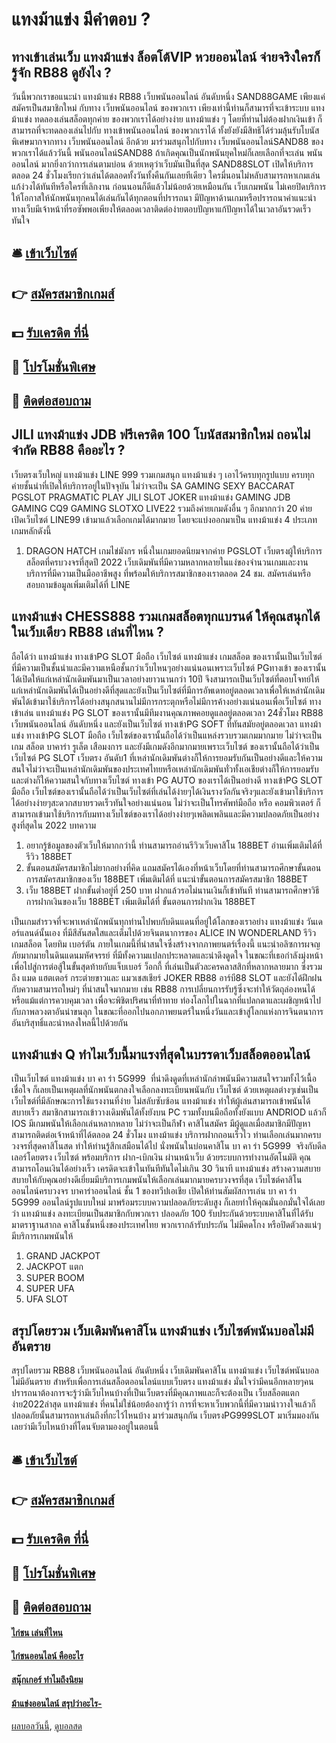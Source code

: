 # แทงม้าแข่ง มีคำตอบ ?
## ทางเข้าเล่นเว็บ แทงม้าแข่ง ล็อตโต้VIP หวยออนไลน์ จ่ายจริงใครก็รู้จัก RB88 ดูยังไง ?
วันนี้พวกเราขอแนะนำ แทงม้าแข่ง RB88 เว็บพนันออนไลน์ อันดับหนึ่ง SAND88GAME เพียงแค่สมัครเป็นสมาชิกใหม่ กับทาง เว็บพนันออนไลน์ ของพวกเรา เพียงเท่านี้ท่านก็สามารที่จะเข้าระบบ แทงม้าแข่ง ทดลองเล่นสล็อตทุกค่าย ของพวกเราได้อย่างง่าย แทงม้าแข่ง ๆ โดยที่ท่านไม่ต้องฝากเงินเข้า ก็สามารถที่จะทดลองเล่นไปกับ ทางเข้าพนันออนไลน์ ของพวกเราได้ ทั้งยังยังมีสิทธิได้ร่วมลุ้นรับโบนัสพิเศษมากจากทาง เว็บพนันออนไลน์ อีกด้วย มาร่วมสนุกไปกับทาง เว็บพนันออนไลน์SAND88 ของพวกเราได้แล้ววันนี้
พนันออนไลน์SAND88 ถ้าเกิดคุณเป็นนักพนันยุคใหม่ก็เลยเลือกที่จะเล่น พนันออนไลน์ มากยิ่งกว่าการเล่นตามบ่อน ด้วยเหตุว่าเว็บมันเป็นที่สุด SAND88SLOT เปิดให้บริการตลอด 24 ชั่วโมงเรียกว่าเล่นได้ตลอดทั้งวันทั้งคืนกันเลยทีเดียว ใครมี่นอนไม่หลับสามารถหาเกมเล่นแก้ง่วงได้ทันทีหรือใครที่เลิกงาน ก่อนนอนก็ดีแล้วไม่น้อยด้วยเหมือนกัน เว็บเกมพนัน ไม่เคยปิดบริการให้โอกาสให้นักพนันทุกคนได้เล่นกันได้ทุกตอนที่ปรารถนา มีปัญหาด้านเกมหรือปรารถนาคำแนะนำทางเว็บมีเจ้าหน้าที่รอซัพพอเพียงให้ตลอดเวลาติดต่อง่ายตอบปัญหาแก้ปัญหาได้ในเวลาอันรวดเร็วทันใจ

## 🛎 [เข้าเว็บไซต์](https://bit.ly/3SdLNi2)
## 👉 [สมัครสมาชิกเกมส์](https://bit.ly/3SdLNi2)
## 💵 [รับเครดิต ที่นี่](https://bit.ly/3dyRKHj)
## 👑 [โปรโมชั่นพิเศษ](https://bit.ly/3dyRKHj)
## 📱 [ติดต่อสอบถาม](https://bit.ly/3dyRKHj)

## JILI แทงม้าแข่ง JDB ฟรีเครดิต 100 โบนัสสมาชิกใหม่ ถอนไม่จำกัด RB88 คืออะไร ?
เว็บตรงเว็บใหญ่ แทงม้าแข่ง LINE 999 รวมเกมสนุก แทงม้าแข่ง ๆ เอาไว้ครบทุกรูปแบบ ครบทุกค่ายชั้นนำที่เปิดให้บริการอยู่ในปัจจุบัน ไม่ว่าจะเป็น SA GAMING SEXY BACCARAT PGSLOT PRAGMATIC PLAY JILI SLOT JOKER แทงม้าแข่ง GAMING JDB GAMING CQ9 GAMING SLOTXO LIVE22 รวมถึงค่ายเกมดังอื่น ๆ อีกมากกว่า 20 ค่าย เปิดเว็บไซต์ LINE99 เข้ามาแล้วเลือกเกมได้มากมาย โดยจะแบ่งออกมาเป็น แทงม้าแข่ง 4 ประเภทเกมหลักดังนี้
1. DRAGON HATCH เกมไข่มังกร หนึ่งในเกมยอดนิยมจากค่าย PGSLOT เว็บตรงผู้ให้บริการสล็อตที่ครบวงจรที่สุดปี 2022 เว็บเดิมพันที่มีความหลากหลายในแง่ของจำนวนเกมและงานบริการที่มีความเป็นมืออาชีพสูง ที่พร้อมให้บริการสมาชิกของเราตลอด 24 ชม. สมัครเล่นหรือสอบถามข้อมูลเพิ่มเติมได้ที่ LINE

## แทงม้าแข่ง CHESS888 รวมเกมสล็อตทุกแบรนด์ ให้คุณสนุกได้ในเว็บเดียว RB88 เล่นที่ไหน ?
ถือได้ว่า แทงม้าแข่ง ทางเข้าPG SLOT มือถือ เว็บไซต์ แทงม้าแข่ง เกมสล็อต ของเรานั้นเป็นเว็บไซต์ที่มีความเป็นชั้นนำและมีความเหนือชั้นกว่าเว็บไหนๆอย่างแน่นอนเพราะเว็บไซต์ PGทางเข้า ของเรานั้นได้เปิดให้แก่เหล่านักเดิมพันมาเป็นเวลาอย่างยาวนานกว่า 10ปี จึงสามารถเป็นเว็บไซต์ที่ตอบโจทย์ให้แก่เหล่านักเดิมพันได้เป็นอย่างดีที่สุดและยังเป็นเว็บไซต์ที่มีการอัพเดทอยู่ตลอดเวลาเพื่อให้เหล่านักเดิมพันได้เข้ามาใช้บริการได้อย่างสนุกสนานไม่มีการกระตุกหรือไม่มีการค้างอย่างแน่นอนเพื่อเว็บไซต์ ทางเข้าเล่น แทงม้าแข่ง PG SLOT ของเรานั้นมีทีมงานคุณภาพคอยดูแลอยู่ตลอดเวลา 24ชั่วโมง RB88 เว็บพนันออนไลน์ อันดับหนึ่ง และยังเป็นเว็บไซต์ ทางเข้าPG SOFT ที่ทันสมัยอยู่ตลอดเวลา แทงม้าแข่ง ทางเข้าPG SLOT มือถือ เว็บไซต์ของเรานั้นถือได้ว่าเป็นแหล่งรวบรวมเกมมากมาย ไม่ว่าจะเป็นเกม สล็อต บาคาร่า รูเล็ต เสือมงการ และยังมีเกมดังอีกมากมายเพราะเว็บไซต์ ของเรานั้นถือได้ว่าเป็นเว็บไซต์ PG SLOT เว็บตรง อันดับ1 ที่เหล่านักเดิมพันต่างก็ให้การยอมรับกันเป็นอย่างดีและให้ความสนใจไม่ว่าจะเป็นเหล่านักเดิมพันของประเทศไทยหรือเหล่านักเดิมพันทั่วทั้งเอเชียต่างก็ให้การยอมรับและต่างก็ให้ความสนใจกับทางเว็บไซต์ ทางเข้า PG AUTO ของเราได้เป็นอย่างดี ทางเข้าPG SLOT มือถือ เว็บไซต์ของเรานั้นถือได้ว่าเป็นเว็บไซต์ที่เล่นได้ง่ายๆได้เงินรางวัลกันจริงๆและยังเข้ามาใช้บริการได้อย่างง่ายๆสะดวกสบายรวดเร็วทันใจอย่างแน่นอน ไม่ว่าจะเป็นโทรศัพท์มือถือ หรือ คอมพิวเตอร์ ก็สามารถเข้ามาใช้บริการกับมทางเว็บไซต์ของเราได้อย่างง่ายๆเพลิดเพลินและมีความปลอดภัยเป็นอย่างสูงที่สุดใน 2022
บทความ
1. อยากรู้ข้อมูลของตัวเว็บให้มากกว่านี้ ท่านสามารถอ่านรีวิวเว็บคาสิโน 188BET อ่านเพิ่มเติมได้ที่ รีวิว 188BET
2. ขั้นตอนสมัครสมาชิกไม่ยากอย่างที่คิด แถมสมัครได้เองที่หน้าเว็บโดยที่ท่านสามารถศึกษาขั้นตอนการสมัครสมาชิกของเว็บ 188BET เพิ่มเติมได้ที่ แนะนำขั้นตอนการสมัครสมาชิก 188BET
3. เว็บ 188BET ฝากขั้นต่ำอยู่ที่ 250 บาท ฝากแล้วรอไม่นานเงินก็เข้าทันที ท่านสามารถศึกษาวิธีการฝากเงินของเว็บ 188BET เพิ่มเติมได้ที่ ขั้นตอนการฝากเงิน 188BET

เป็นเกมสำรวจที่จะพาเหล่านักพนันทุกท่านไปพบกับดินแดนที่อยู่ใต้โลกของเราอย่าง แทงม้าแข่ง วันเดอร์แลนด์นั้นเอง ที่มีสีสันสดใสและเต็มไปด้วยจินตนาการของ ALICE IN WONDERLAND รีวิวเกมสล็อต โดยทิม เบอร์ตัน ภายในเกมนี้ที่น่าสนใจซึ่งสร้างจากภาพยนตร์เรื่องนี้ แนะนำอลิซการผจญภัยมากมายในดินแดนมหัศจรรย์ ที่มีทั้งความแปลกประหลาดและน่าดึงดูดใจ ในขณะที่เธอกำลังมุ่งหน้าเพื่อไปสู่การต่อสู้ในขั้นสุดท้ายกับแจ็บเบอร์ ว็อกกี้ ที่เล่นเป็นตัวละครคลาสสิกที่หลากหลายมาก ซึ่งรวมถึง แมด แฮตเตอร์ กระต่ายขาวและ แมวเชสเชียร์ JOKER RB88 อาร์บี88 SLOT และยังได้ฝึกฝนกับความสามารถใหม่ๆ ที่น่าสนใจมากมาย เช่น RB88 การเปลี่ยนการรับรู้ซึ่งจะทำให้วัตถุล่องหนได้ หรือแม้แต่การควบคุมเวลา เพื่อจะพิชิตปริศนาที่ท้าทาย ท่องโลกไปในฉากที่แปลกตาและเผชิญหน้าไปกับภาพลวงตาอันน่าขนลุก ในขณะที่ออกไปนอกภาพยนตร์ในหนึ่งวันและเข้าสู่โลกแห่งการจินตนาการอันบริสุทธิ์และน่าหลงใหลนี้ไปด้วยกัน

## แทงม้าแข่ง Q ทำไมเว็บนี้มาแรงที่สุดในบรรดาเว็บสล็อตออนไลน์
เป็นเว็บไซต์ แทงม้าแข่ง บา คา ร่า 5G999  ที่น่าดึงดูดที่เหล่านักล่าพนันมีความสนใจรวมทั้งไว้เนื้อเชื่อใจ ก็เลยเป็นเหตุผลที่นักพนันตกลงใจเลือกลงทะเบียนพนันกับ เว็บไซต์ ด้วยเหตุผลต่างๆเช่นเป็นเว็บไซต์ที่มีลักษณะการใช้แรงงานที่ง่าย ไม่สลับซับซ้อน แทงม้าแข่ง ทำให้ผู้เล่นสามารถเข้าพนันได้สบายเร็ว สมาชิกสามารถเข้าวางเดิมพันได้ทั้งยังบน PC รวมทั้งบนมือถือทั้งยังแบบ ANDRIOD แล้วก็ IOS มีเกมพนันให้เลือกเล่นหลากหลาย ไม่ว่าจะเป็นกีฬา คาสิโนสมัคร มีผู้ดูแลเมื่อสมาชิกมีปัญหาสามารถติดต่อเจ้าหน้าที่ได้ตลอด 24 ชั่วโมง แทงม้าแข่ง บริการฝากถอนเร็วไว
ท่านเลือกเล่นมากครบวงจรที่สุดคาสิโนสด ทำให้ท่านรู้สึกเสมือนได้ไป นั่งพนันในบ่อนคาสิโน บา คา ร่า 5G999  จริงกับดีลเลอร์โดยตรง เว็บไซต์ พร้อมบริการ ฝาก-เบิกเงิน ผ่านหน้าเว็บ ด้วยระบบการทำงานอัตโนมัติ คุณสามารถโอนเงินได้อย่างเร็ว เครดิตจะเข้าในทันทีทันใดไม่เกิน 30 วินาที แทงม้าแข่ง สร้างความสบายสบายให้กับคุณอย่างดีเยี่ยมมีบริการเกมพนันให้เลือกเล่นมากมายครบวงจรที่สุด
เว็บไซต์คาสิโนออนไลน์ครบวงจร บาคาร่าออนไลน์ ชั้น 1 ของทวีปเอเชีย เปิดให้ท่านสัมผัสการเล่น บา คา ร่า 5G999 ออนไลน์รูปแบบใหม่ มาพร้อมระบบความปลอดภัยระดับสูง ก็เลยทำให้คุณมั่นอกมั่นใจได้เลยว่า แทงม้าแข่ง ลงทะเบียนเป็นสมาชิกกับพวกเรา ปลอดภัย 100 รับประกันด้วยระบบคาสิโนที่ได้รับมาตราฐานสากล คาสิโนชั้นหนึ่งของประเทศไทย พวกเรากล้ารับประกัน ไม่มีคดโกง หรือปิดตัวลงแน่ๆ มีบริการเกมพนันให้
1. GRAND JACKPOT
2. JACKPOT แตก
3. SUPER BOOM
4. SUPER UFA
5. UFA SLOT

## สรุปโดยรวม เว็บเดิมพันคาสิโน แทงม้าแข่ง เว็บไซต์พนันบอลไม่มีอันตราย
สรุปโดยรวม RB88 เว็บพนันออนไลน์ อันดับหนึ่ง เว็บเดิมพันคาสิโน แทงม้าแข่ง เว็บไซต์พนันบอลไม่มีอันตราย สำหรับเพื่อการเล่นสล็อตออนไลน์แบบเว็บตรง แทงม้าแข่ง มั่นใจว่ามีคนอีกหลายๆคนปรารถนาต้องการจะรู้ว่ามีเว็บไหนบ้างที่เป็นเว็บตรงที่มีคุณภาพและก็จะต้องเป็น เว็บสล็อตแตกง่าย2022ล่าสุด แทงม้าแข่ง ที่คนไม่ใช่น้อยต้องการู้ว่า การที่จะหาเว็บพวกนี้ที่มีความน่าวางใจแล้วก็ปลอดภัยนั้นสามารถหาเล่นถึงที่กะไว้ไหนบ้าง มาร่วมสนุกกัน เว็บตรงPG999SLOT มาเริ่มมองกันเลยว่ามีเว็บไหนบ้างที่โดนจับตามองอยู่ในตอนนี้

## 🛎 [เข้าเว็บไซต์](https://bit.ly/3SdLNi2)
## 👉 [สมัครสมาชิกเกมส์](https://bit.ly/3SdLNi2)
## 💵 [รับเครดิต ที่นี่](https://bit.ly/3dyRKHj)
## 👑 [โปรโมชั่นพิเศษ](https://bit.ly/3dyRKHj)
## 📱 [ติดต่อสอบถาม](https://bit.ly/3dyRKHj)

#### [ไก่ชน เล่นที่ไหน](https://atom.io/themes/ไก่ชน%20เล่นที่ไหน)
#### [ไก่ชนออนไลน์ คืออะไร](https://atom.io/themes/ไก่ชนออนไลน์%20คืออะไร)
#### [สนุ๊กเกอร์ ทำไมถึงนิยม](https://atom.io/themes/สนุ๊กเกอร์%20ทำไมถึงนิยม)
#### [ม้าแข่งออนไลน์ สรุปว่าอะไร-](https://atom.io/themes/ม้าแข่งออนไลน์%20สรุปว่าอะไร-)

[ผลบอลวันนี้](https://siamsport.tv "ผลบอลวันนี้"), [ดูบอลสด](https://siamsport.tv/ดูบอลสด "ดูบอลสด")